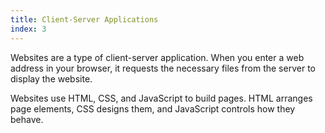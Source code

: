 ```yaml
---
title: Client-Server Applications 
index: 3
---
```

Websites are a type of client-server application. When you enter a web address in your browser, it requests the necessary files from the server to display the website.

Websites use HTML, CSS, and JavaScript to build pages. HTML arranges page elements, CSS designs them, and JavaScript controls how they behave.
